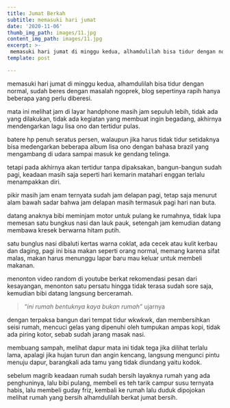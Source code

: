 ```yaml
---
title: Jumat Berkah
subtitle: memasuki hari jumat
date: '2020-11-06'
thumb_img_path: images/11.jpg
content_img_path: images/11.jpg
excerpt: >-
 memasuki hari jumat di minggu kedua, alhamdulilah bisa tidur dengan normal, sudah beres dengan masalah ngoprek, blog sepertinya rapih hanya beberapa yang perlu diberesi.
template: post

---
```

memasuki hari jumat di minggu kedua, alhamdulilah bisa tidur dengan normal, sudah beres dengan masalah ngoprek, blog sepertinya rapih hanya beberapa yang perlu diberesi.

mata ini melihat jam di layar handphone masih jam sepuluh lebih, tidak ada yang dilakukan, tidak ada kegiatan yang membuat ingin begadang, akhirnya mendengarkan lagu lisa ono dan tertidur pulas.

batere hp penuh seratus persen, walaupun jika harus tidak tidur setidaknya bisa medengarkan beberapa album lisa ono dengan bahasa brazil yang mengambang di udara sampai masuk ke gendang telinga.

tetapi pada akhirnya akan tertidur tanpa dipaksakan, bangun-bangun sudah pagi, keadaan masih saja seperti hari kemarin matahari enggan terlalu menampakkan diri.

pikir masih jam enam ternyata sudah jam delapan pagi, tetap saja menurut alam bawah sadar bahwa jam delapan masih termasuk pagi hari nan buta.

datang anaknya bibi meminjam motor untuk pulang ke rumahnya, tidak lupa memesan satu bungkus nasi dan lauk pauk, setengah jam kemudian datang membawa kresek berwarna hitam putih.

satu bunglus nasi dibaluti kertas warna coklat, ada cecek atau kulit kerbau dan daging, pagi ini bisa makan seperti orang normal, memang karena sifat malas, makan harus menunggu lapar baru mau keluar untuk membeli makanan.

menonton video random di youtube berkat rekomendasi pesan dari kesayangan, menonton satu persatu hingga tidak terasa sudah sore saja, kemudian bibi datang langsung berceramah.

> _“ini rumah bentuknya kaya bukan rumah”_ ujarnya

dengan terpaksa bangun dari tempat tidur wkwkwk, dan membersihkan seisi rumah, mencuci gelas yang dipenuhi oleh tumpukan ampas kopi, tidak ada piring kotor, sebab sudah jarang masak nasi.

membuang sampah, melihat dapur mata ini tidak tega jika dilihat terlalu lama, apalagi jika hujan turun dan angin kencang, langsung mengunci pintu menuju dapur, barangkali ada tamu yang tidak diundang yaitu kodok.

sebelum magrib keadaan rumah sudah bersih layaknya rumah yang ada penghuninya, lalu bibi pulang, membeli es teh tarik campur susu ternyata habis, lalu membeli guday friz, kembali ke rumah lalu duduk dipojokan melihat rumah yang bersih alhamdulilah berkat jumat bersih.